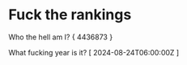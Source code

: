 # Fuck the rankings

Who the hell am I?
{ 4436873 }

What fucking year is it?
[ 2024-08-24T06:00:00Z ]
